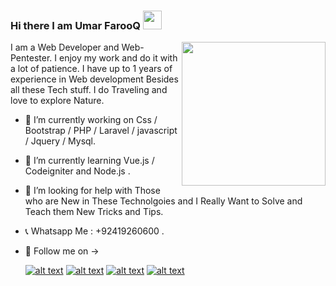 ### Hi there I am Umar FarooQ <img src="https://media.tenor.com/images/822fb670841c6f6582fefbb82e338a50/tenor.gif" width="30px">
<img align='right' src="https://media.giphy.com/media/M9gbBd9nbDrOTu1Mqx/giphy.gif" width="230">
I am a Web Developer and Web-Pentester. I enjoy my work and do it with a lot of patience. I have up to 1 years of experience in Web development Besides all these Tech stuff. I do Traveling and love to explore Nature.

 -  🔭 I’m currently working on  Css / Bootstrap / PHP / Laravel / javascript / Jquery / Mysql.
 -  🌱 I’m currently learning Vue.js / Codeigniter and Node.js .
 -  🤔 I’m looking for help with Those who are New in These Technolgoies and I Really Want to Solve and Teach them New Tricks and Tips.
 -  📞 Whatsapp Me : +92419260600 .
-  📱 Follow me on ->
 
      [![alt text][1.1]][1]
      [![alt text][2.1]][2]
      [![alt text][4.1]][4]
      [![alt text][6.1]][6]


      <!-- links to social media icons -->
      <!-- no need to change these -->

      <!-- icons with padding -->


      [1.1]: http://i.imgur.com/tXSoThF.png (twitter icon with padding)
      [2.1]: http://i.imgur.com/P3YfQoD.png (facebook icon with padding)
      [3.1]: http://i.imgur.com/yCsTjba.png (google plus icon with padding)
      [4.1]: http://i.imgur.com/YckIOms.png (tumblr icon with padding)
      [5.1]: http://i.imgur.com/1AGmwO3.png (dribbble icon with padding)
      [6.1]: http://i.imgur.com/0o48UoR.png (github icon with padding)
      
      <!-- icons without padding -->

      [1.2]: http://i.imgur.com/wWzX9uB.png (twitter icon without padding)
      [2.2]: http://i.imgur.com/fep1WsG.png (facebook icon without padding)
      [3.2]: http://i.imgur.com/VlgBKQ9.png (google plus icon without padding)
      [4.2]: http://i.imgur.com/jDRp47c.png (tumblr icon without padding)
      [5.2]: http://i.imgur.com/Vvy3Kru.png (dribbble icon without padding)
      [6.2]: http://i.imgur.com/9I6NRUm.png (github icon without padding)


      <!-- links to your social media accounts -->
      <!-- update these accordingly -->

      [1]: http://www.twitter.com/carlsednaoui
      [2]: http://www.facebook.com/sednaoui
      [3]: https://plus.google.com/+CarlSednaoui
      [4]: http://carlsed.tumblr.com
      [5]: http://dribbble.com/carlsednaoui
      [6]: http://www.github.com/carlsednaoui
